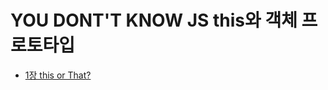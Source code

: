 # YOU DONT'T KNOW JS this와 객체 프로토타입

- [1장 this or That?](https://github.com/HoseokNa/book_review/tree/master/YOU_DONT_KNOW_JS(THIS_OBJECT_PROTOTYPE)/chapter1.md)
